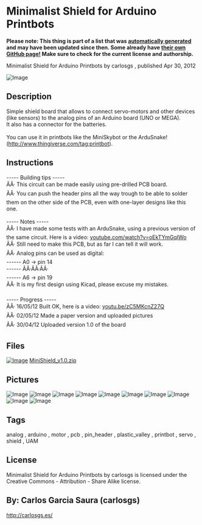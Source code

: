Minimalist Shield for Arduino Printbots
===============
**Please note: This thing is part of a list that was [automatically generated](https://github.com/carlosgs/export-things) and may have been updated since then. Some already have [their own GitHub page!](https://github.com/carlosgs?tab=repositories) Make sure to check for the current license and authorship.**  

Minimalist Shield for Arduino Printbots  by carlosgs , published Apr 30, 2012

![Image](img/minimalist_shield_display_large.jpg "Title")

Description
--------
Simple shield board that allows to connect servo-motors and other devices (like sensors) to the analog pins of an Arduino board (UNO or MEGA).<br />
It also has a connector for the batteries.<br />
<br />
You can use it in printbots like the MiniSkybot or the ArduSnake! (http://www.thingiverse.com/tag:printbot).

Instructions
--------
----- Building tips -----<br />
 ÃÂ· This circuit can be made easily using pre-drilled PCB board.<br />
 ÃÂ· You can push the header pins all the way trough to be able to solder them on the other side of the PCB, even with one-layer designs like this one.<br />
<br />
----- Notes -----<br />
 ÃÂ· I have made some tests with an ArduSnake, using a previous version of the same circuit. Here is a video: <a href="https://www.youtube.com/watch?v=oEkTYmGqIWo" target="_blank" rel="nofollow">youtube.com/watch?v=oEkTYmGqIWo</a><br />
 ÃÂ· Still need to make this PCB, but as far I can tell it will work.<br />
 ÃÂ· Analog pins can be used as digital:<br />
------ A0 -&gt; pin 14 <br />
------ ÃÂ·ÃÂ·ÃÂ·<br />
------ A6 -&gt; pin 19<br />
 ÃÂ· It is my first design using Kicad, please excuse my mistakes.<br />
<br />
----- Progress -----<br />
 ÃÂ· 16/05/12 Built OK, here is a video: <a href="http://youtu.be/zC5MKcnZ27Q" target="_blank" rel="nofollow">youtu.be/zC5MKcnZ27Q</a><br />
 ÃÂ· 02/05/12 Made a paper version and uploaded pictures<br />
 ÃÂ· 30/04/12 Uploaded version 1.0 of the board

Files
--------
[![Image](img/Gears_preview_tinycard.jpg)](MiniShield_v1.0.zip)
 [ MiniShield_v1.0.zip](MiniShield_v1.0.zip)  



Pictures
--------
![Image](img/2012-04-19_16.06.50_display_large.jpg "Title")
![Image](img/minimalist_shield_v1.0_3_display_large.jpg "Title")
![Image](img/minimalist_shield_v1.0_2_display_large.jpg "Title")
![Image](img/2012-05-02_12.24.31_display_large.jpg "Title")
![Image](img/2012-05-02_12.24.19_display_large.jpg "Title")
![Image](img/2012-05-02_12.24.13_display_large.jpg "Title")
![Image](img/2012-05-02_12.23.56_display_large.jpg "Title")
![Image](img/2012-05-02_12.24.07_display_large.jpg "Title")
![Image](img/2012-05-16_17.22.57_display_large.jpg "Title")
![Image](img/2012-05-16_17.22.50_display_large.jpg "Title")


Tags
--------
analog , arduino , motor , pcb , pin_header , plastic_valley , printbot , servo , shield , UAM  

  

License
--------
Minimalist Shield for Arduino Printbots by carlosgs is licensed under the Creative Commons - Attribution - Share Alike license.  



By: Carlos Garcia Saura (carlosgs)
--------
<http://carlosgs.es/>